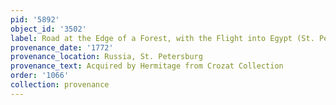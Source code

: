 ```yaml
---
pid: '5892'
object_id: '3502'
label: Road at the Edge of a Forest, with the Flight into Egypt (St. Petersburg)
provenance_date: '1772'
provenance_location: Russia, St. Petersburg
provenance_text: Acquired by Hermitage from Crozat Collection
order: '1066'
collection: provenance
---
```

